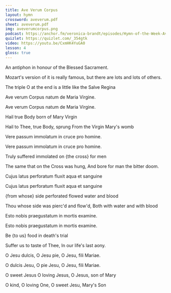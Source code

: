 ```yaml
---
title: Ave Verum Corpus
layout: hymn
crossword: aveverum.pdf
sheet: aveverum.pdf
img: aveverumcorpus.png
podcast: https://anchor.fm/veronica-brandt/episodes/Hymn-of-the-Week-Ave-Verum-Corpus-ek0bj6
quizlet: https://quizlet.com/_354gtk
video: https://youtu.be/CxmHK4YuGA0
lesson: 4
gloss: true
---
```


An antiphon in honour of the Blessed Sacrament.

Mozart's version of it is really famous, but there are lots and lots of others.

The triple O at the end is a little like the Salve Regina

<div data-gloss>
<p>Ave verum Corpus natum de Maria Virgine.</p>
<p>Ave verum Corpus natum de Maria Virgine.</p>
<p>Hail true Body born of Mary Virgin</p>
<p>Hail to Thee, true Body, sprung
⁠From the Virgin Mary's womb</p>
</div>

<div data-gloss>
<p>Vere passum immolatum in cruce pro homine.</p>
<p>Vere passum immolatum in cruce pro homine.</p>
<p>Truly suffered immolated on {the cross} for men</p>
<p>The same that on the Cross was hung,
⁠And bore for man the bitter doom.</p>
</div>

<div data-gloss>
<p>Cujus latus perforatum fluxit aqua et sanguine</p>
<p>Cujus latus perforatum fluxit aqua et sanguine</p>
<p>{from whose} side perforated flowed water and blood</p>
<p>Thou whose side was pierc'd and flow'd,
⁠Both with water and with blood</p>
</div>

<div data-gloss>
<p>Esto nobis praegustatum in mortis examine.</p>
<p>Esto nobis praegustatum in mortis examine.</p>
<p>Be {to us} food in death's trial</p>
<p>Suffer us to taste of Thee,
⁠In our life's last aony.</p>
</div>

<div data-gloss>
<p>O Jesu dulcis, O Jesu pie, O Jesu, fili Mariae.</p>
<p>O dulcis Jesu, O pie Jesu, O Jesu, fili Mariae.</p>
<p>O sweet Jesus O loving Jesus, O Jesus, son of Mary</p>
<p>O kind, O loving One, ⁠O sweet Jesu, Mary's Son</p>
</div>


